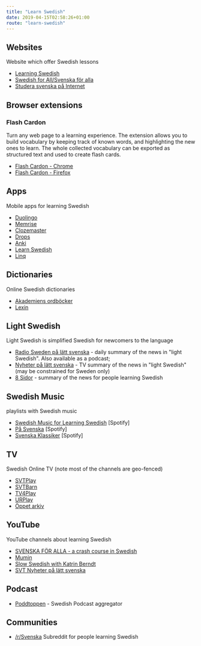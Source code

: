 ```yaml
---
title: "Learn Swedish"
date: 2019-04-15T02:58:26+01:00
route: "learn-swedish"
---
```


## Websites

Website which offer Swedish lessons

* [Learning Swedish](https://learningswedish.se/)
* [Swedish for All/Svenska för alla](https://swedish-for-all.se/)
* [Studera svenska på Internet](https://www.digitalasparet.se/)

## Browser extensions

### Flash Cardon

Turn any web page to a learning experience.
The extension allows you to build vocabulary by keeping track of known words, and highlighting the new ones to learn.
The whole collected vocabulary can be exported as structured text and used to create flash cards.

* [Flash Cardon - Chrome](https://chrome.google.com/webstore/detail/flash-cardon/kljjkndkgodhkabbkecjlladgmeapiaf) 
* [Flash Cardon - Firefox](https://chrome.google.com/webstore/detail/flash-cardon/kljjkndkgodhkabbkecjlladgmeapiaf) 

## Apps

Mobile apps for learning Swedish

* [Duolingo](https://www.duolingo.com/)
* [Memrise](https://www.memrise.com/)
* [Clozemaster](https://www.clozemaster.com/)
* [Drops](https://languagedrops.com/)
* [Anki](https://ankiweb.net/about)
* [Learn Swedish](https://learningswedish.se/)
* [Linq](https://www.lingq.com/)

## Dictionaries

Online Swedish dictionaries

* [Akademiens ordböcker](https://svenska.se/)
* [Lexin](https://lexin.nada.kth.se/lexin/)

## Light Swedish

Light Swedish is simplified Swedish for newcomers to the language

* [Radio Sweden på lätt svenska](https://sverigesradio.se/radioswedenpalattsvenska) - daily summary of the news in "light Swedish". Also available as a podcast;
* [Nyheter på lätt svenska](https://www.svtplay.se/nyheter-pa-latt-svenska) - TV summary of the news in "light Swedish" (may be constrained for Sweden only)
* [8 Sidor](https://8sidor.se/) - summary of the news for people learning Swedish

## Swedish Music

playlists with Swedish music

* [Swedish Music for Learning Swedish](https://open.spotify.com/user/11101302890/playlist/3BeBGfOciz2pHhmMYGF7Qq?si=rihMdVlBQ7qgAnfFuZXHTw) [Spotify]
* [På Svenska](https://open.spotify.com/user/lundgren8/playlist/1RmG3XnjoJjfH9sQ4oqj8l?si=CQgIVvqoQ9WVxCkdN5ScOA) [Spotify]
* [Svenska Klassiker](https://open.spotify.com/user/sonymusicentertainment/playlist/26uqIdWqPakRB3c6Lw8I7C?si=Lo2qURh2RtGymsOG2oSdUw) [Spotify]

## TV

Swedish Online TV (note most of the channels are geo-fenced)

* [SVTPlay](https://www.svtplay.se/)
* [SVTBarn](https://www.svt.se/barnkanalen/)
* [TV4Play](https://www.tv4play.se/)
* [URPlay](https://urplay.se/)
* [Öppet arkiv](https://www.oppetarkiv.se/)

## YouTube

YouTube channels about learning Swedish

* [SVENSKA FÖR ALLA - a crash course in Swedish](https://www.youtube.com/channel/UCDmNHpaB25AWvDO9DYZBdNQ)
* [Mumin](https://www.youtube.com/watch?v=kTPWgnbOjMM&list=PLWPWAeHYmSDK6brweaMmXHaS1KJL57_Qk)
* [Slow Swedish with Katrin Berndt](https://www.youtube.com/channel/UCbG0VOqIo9EqEtfE3Ru2BaQ/videos)
* [SVT Nyheter på lätt svenska](https://www.youtube.com/channel/UCfw7spfqYyBt9I81kczWT-w)

## Podcast

* [Poddtoppen](https://poddtoppen.se/) - Swedish Podcast aggregator
 

## Communities

* [/r/Svenska](https://www.reddit.com/r/Svenska/) Subreddit for people learning Swedish
